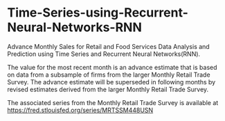 # Time-Series-using-Recurrent-Neural-Networks-RNN

Advance Monthly Sales for Retail and Food Services Data Analysis and Prediction using Time Series and Recurrent Neural Networks(RNN).

The value for the most recent month is an advance estimate that is based on data from a subsample of firms from the larger Monthly Retail Trade Survey. 
The advance estimate will be superseded in following months by revised estimates derived from the larger Monthly Retail Trade Survey. 

The associated series from the Monthly Retail Trade Survey is available at https://fred.stlouisfed.org/series/MRTSSM448USN
